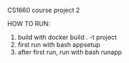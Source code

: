 CS1660 course project 2

HOW TO RUN:

1. build with docker build . -t project
2. first run with bash appsetup
3. after first run, run with bash runapp
